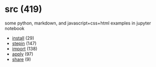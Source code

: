 # src (419)
some python, markdown, and javascript+css+html examples in jupyter notebook

+ [install](install/README.md) (29)
+ [stepin](stepin/README.md) (147)
+ [import](import/README.md) (138)
+ [apply](apply/README.md) (97)
+ [share](share/README.md) (9)
